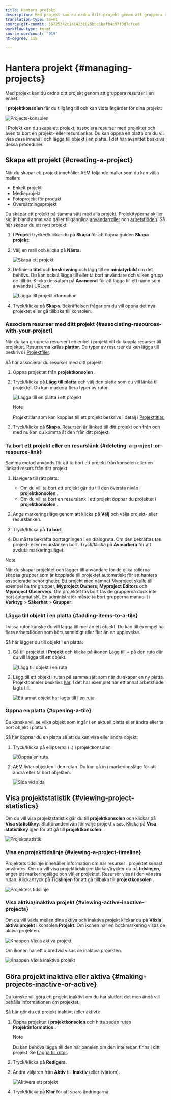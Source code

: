 ```yaml
---
title: Hantera projekt
description: Med projekt kan du ordna ditt projekt genom att gruppera resurser i en enhet som du kan komma åt och hantera i projektkonsolen
translation-type: tm+mt
source-git-commit: 16725342c1a14231025bbc1bafb4c97f0d7cfce8
workflow-type: tm+mt
source-wordcount: '919'
ht-degree: 11%

---
```



# Hantera projekt {#managing-projects}

Med projekt kan du ordna ditt projekt genom att gruppera resurser i en enhet.

I **projektkonsolen** får du tillgång till och kan vidta åtgärder för dina projekt:

![Projects-konsolen](/help/sites-cloud/authoring/assets/projects-console-detail.png)

I Projekt kan du skapa ett projekt, associera resurser med projektet och även ta bort en projekt- eller resurslänkar. Du kan öppna en platta om du vill visa dess innehåll och lägga till objekt i en platta. I det här avsnittet beskrivs dessa procedurer.

## Skapa ett projekt {#creating-a-project}

När du skapar ett projekt innehåller AEM följande mallar som du kan välja mellan:

* Enkelt projekt
* Medieprojekt
* Fotoprojekt för produkt
* Översättningsprojekt

Du skapar ett projekt på samma sätt med alla projekt. Projekttyperna skiljer sig åt bland annat vad gäller tillgängliga [användarroller](/help/sites-cloud/authoring/projects/overview.md) och [arbetsflöden](/help/sites-cloud/authoring/projects/workflows.md).  Så här skapar du ett nytt projekt:

1. I **Projekt** trycker/klickar du på **Skapa** för att öppna guiden **Skapa projekt**:
1. Välj en mall och klicka på **Nästa**.

   ![Skapa ett projekt](/help/sites-cloud/authoring/assets/projects-create.png)

1. Definiera **titel** och **beskrivning** och lägg till en **miniatyrbild** om det behövs. Du kan också lägga till eller ta bort användare och vilken grupp de tillhör. Klicka dessutom på **Avancerat** för att lägga till ett namn som används i URL:en.

   ![Lägga till projektinformation](/help/sites-cloud/authoring/assets/projects-title.png)

1. Tryck/klicka på **Skapa**. Bekräftelsen frågar om du vill öppna det nya projektet eller gå tillbaka till konsolen.

### Associera resurser med ditt projekt {#associating-resources-with-your-project}

När du kan gruppera resurser i en enhet i projekt vill du koppla resurser till projektet. Resurserna kallas **plattor**. De typer av resurser du kan lägga till beskrivs i [Projektfiler](/help/sites-cloud/authoring/projects/overview.md#project-tiles).

Så här associerar du resurser med ditt projekt:

1. Öppna projektet från **projektkonsolen** .
1. Tryck/klicka på **Lägg till platta** och välj den platta som du vill länka till projektet. Du kan markera flera typer av rutor.

   ![Lägga till en platta i ett projekt](/help/sites-cloud/authoring/assets/projects-add-tile.png)

   >[!NOTE]
   >
   >Projekttitlar som kan kopplas till ett projekt beskrivs i detalj i [Projekttitlar.](/help/sites-cloud/authoring/projects/overview.md#project-tiles)

1. Tryck/klicka på **Skapa**. Resursen är länkad till ditt projekt och från och med nu kan du komma åt den från ditt projekt.

### Ta bort ett projekt eller en resurslänk {#deleting-a-project-or-resource-link}

Samma metod används för att ta bort ett projekt från konsolen eller en länkad resurs från ditt projekt:

1. Navigera till rätt plats:

   * Om du vill ta bort ett projekt går du till den översta nivån i **projektkonsolen** .
   * Om du vill ta bort en resurslänk i ett projekt öppnar du projektet i **projektkonsolen** .

1. Ange markeringsläge genom att klicka på **Välj** och välja projekt- eller resurslänken.
1. Tryck/klicka på **Ta bort**.

1. Du måste bekräfta borttagningen i en dialogruta. Om den bekräftas tas projekt- eller resurslänken bort. Tryck/klicka på **Avmarkera** för att avsluta markeringsläget.

>[!NOTE]
>
>När du skapar projektet och lägger till användare för de olika rollerna skapas grupper som är kopplade till projektet automatiskt för att hantera associerade behörigheter. Ett projekt med namnet Myproject skulle till exempel ha tre grupper, **Myproject Owners**, **Myproject Editors** och **Myproject Observers**. Om projektet tas bort tas de grupperna dock inte bort automatiskt. En administratör måste ta bort grupperna manuellt i **Verktyg** > **Säkerhet** > **Grupper**.

### Lägga till objekt i en platta {#adding-items-to-a-tile}

I vissa rutor kanske du vill lägga till mer än ett objekt. Du kan till exempel ha flera arbetsflöden som körs samtidigt eller fler än en upplevelse.

Så här lägger du till objekt i en platta:

1. Gå till projektet i **Projekt** och klicka på ikonen Lägg till + på den ruta där du vill lägga till ett objekt.

   ![Lägg till objekt i en ruta](/help/sites-cloud/authoring/assets/projects-workflows-1.png)

1. Lägg till ett objekt i rutan på samma sätt som när du skapar en ny platta. Projektpaneler beskrivs [här](/help/sites-cloud/authoring/projects/overview.md#project-tiles). I det här exemplet har ett annat arbetsflöde lagts till.

   ![Ett annat objekt har lagts till i en ruta](/help/sites-cloud/authoring/assets/projects-workflows-2.png)

### Öppna en platta {#opening-a-tile}

Du kanske vill se vilka objekt som ingår i en aktuell platta eller ändra eller ta bort objekt i plattan.

Så här öppnar du en platta så att du kan visa eller ändra objekt:

1. Tryck/klicka på ellipserna (..) i projektkonsolen

   ![Öppna en ruta](/help/sites-cloud/authoring/assets/projects-open-tile.png)

1. AEM listar objekten i den rutan. Du kan gå in i markeringsläge för att ändra eller ta bort objekten.

   ![Sida vid sida](/help/sites-cloud/authoring/assets/projects-opened-tile.png)

## Visa projektstatistik {#viewing-project-statistics}

Om du vill visa projektstatistik går du till **projektkonsolen** och klickar på **Visa statistikvy**. Slutförandenivån för varje projekt visas. Klicka på **Visa statistikvy** igen för att gå till **projektkonsolen** .

![Projektstatistik](/help/sites-cloud/authoring/assets/projects-stats.png)

### Visa en projekttidslinje {#viewing-a-project-timeline}

Projektets tidslinje innehåller information om när resurser i projektet senast användes. Om du vill visa projekttidslinjen klickar/trycker du på **tidslinjen**, anger ett markeringsläge och väljer projektet. Resurser visas i den vänstra rutan. Klicka/tryck på **Tidslinjen** för att gå tillbaka till **projektkonsolen** .

![Projektets tidslinje](/help/sites-cloud/authoring/assets/projects-timeline.png)

### Visa aktiva/inaktiva projekt {#viewing-active-inactive-projects}

Om du vill växla mellan dina aktiva och inaktiva projekt klickar du på **Växla aktiva projekt** i konsolen **Projekt**. Om ikonen har en bockmarkering visas de aktiva projekten.

![Knappen Växla aktiva projekt](/help/sites-cloud/authoring/assets/projects-active.png)

Om ikonen har ett x bredvid visas de inaktiva projekten.

![Knappen Växla inaktiva projekt](/help/sites-cloud/authoring/assets/projects-inactive.png)

## Göra projekt inaktiva eller aktiva {#making-projects-inactive-or-active}

Du kanske vill göra ett projekt inaktivt om du har slutfört det men ändå vill behålla informationen om projektet.

Så här gör du ett projekt inaktivt (eller aktivt):

1. Öppna projektet i **projektkonsolen** och hitta sedan rutan **Projektinformation** .

   >[!NOTE]
   Du kan behöva lägga till den här panelen om den inte redan finns i ditt projekt. Se [Lägga till rutor](#adding-items-to-a-tile).

1. Tryck/klicka på **Redigera**.
1. Ändra väljaren från **Aktiv** till **Inaktiv** (eller tvärtom).

   ![Aktivera ett projekt](/help/sites-cloud/authoring/assets/projects-activate.png)

1. Tryck/klicka på **Klar** för att spara ändringarna.
